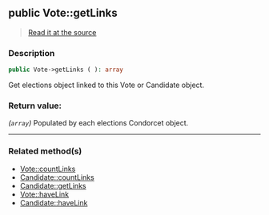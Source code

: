 ## public Vote::getLinks

> [Read it at the source](https://github.com/julien-boudry/Condorcet/blob/master/src/Linkable.php#L54)

### Description    

```php
public Vote->getLinks ( ): array
```

Get elections object linked to this Vote or Candidate object.
    

### Return value:   

*(```array```)* Populated by each elections Condorcet object.


---------------------------------------

### Related method(s)      

* [Vote::countLinks](/Docs/ApiReferences/Vote%20Class/public%20Vote--countLinks.md)    
* [Candidate::countLinks](/Docs/ApiReferences/Candidate%20Class/public%20Candidate--countLinks.md)    
* [Candidate::getLinks](/Docs/ApiReferences/Candidate%20Class/public%20Candidate--getLinks.md)    
* [Vote::haveLink](/Docs/ApiReferences/Vote%20Class/public%20Vote--haveLink.md)    
* [Candidate::haveLink](/Docs/ApiReferences/Candidate%20Class/public%20Candidate--haveLink.md)    
